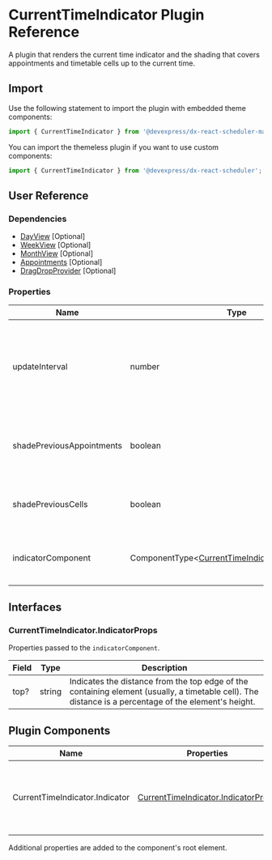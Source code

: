 # CurrentTimeIndicator Plugin Reference

A plugin that renders the current time indicator and the shading that covers appointments and timetable cells up to the current time.

## Import

Use the following statement to import the plugin with embedded theme components:

```js
import { CurrentTimeIndicator } from '@devexpress/dx-react-scheduler-material-ui';
```

You can import the themeless plugin if you want to use custom components:

```js
import { CurrentTimeIndicator } from '@devexpress/dx-react-scheduler';
```

## User Reference

### Dependencies

- [DayView](day-view.md) [Optional]
- [WeekView](week-view.md) [Optional]
- [MonthView](month-view.md) [Optional]
- [Appointments](appointments.md) [Optional]
- [DragDropProvider](drag-drop-provider.md) [Optional]

### Properties

Name | Type | Default | Description
-----|------|---------|------------
updateInterval | number | 60000 | An interval in milliseconds that specifies how frequently the indicator's position is updated.
shadePreviousAppointments | boolean | `false` | Specifies whether previous appointments should be shaded.
shadePreviousCells | boolean | `false` | Specifies whether previous cells should be shaded.
indicatorComponent | ComponentType&lt;[CurrentTimeIndicator.IndicatorProps](#currenttimeindicatorindicatorprops)&gt; | | A component that renders the current time indicator.

## Interfaces

### CurrentTimeIndicator.IndicatorProps

Properties passed to the `indicatorComponent`.

Field | Type | Description
------|------|------------
top? | string | Indicates the distance from the top edge of the containing element (usually, a timetable cell). The distance is a percentage of the element's height.

## Plugin Components

Name | Properties | Description
-----|------------|------------
CurrentTimeIndicator.Indicator | [CurrentTimeIndicator.IndicatorProps](#currenttimeindicatorindicatorprops) | A component that renders the current time indicator.

Additional properties are added to the component's root element.
